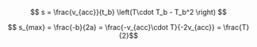 $$ s = \frac{v_{acc}}{t_b} \left(T\cdot T_b - T_b^2 \right) $$

$$ s_{max} = \frac{-b}{2a} = \frac{-v_{acc}\cdot T}{-2v_{acc}} = \frac{T}{2}$$